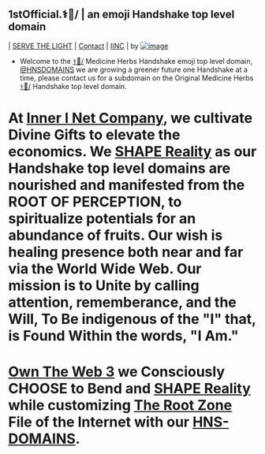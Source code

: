 ## 1stOfficial.⚕🌿/ | an emoji Handshake top level domain
| [SERVE THE LIGHT](http://workinthedark.servethelight.hns.to/) | [Contact](https://innerinetcompany.mybigcommerce.com/contact-us/) | [IINC](http://dlink.innerinetcompany.hns.to/) |
by [![image](https://user-images.githubusercontent.com/37987346/101912317-96206680-3b8f-11eb-910e-d9d7e5015035.png)](https://shapereality.innerinetcompany.hns.to/)

- Welcome to the [⚕🌿/](https://1stofficial.xn--t7h4959n.hns.to/) Medicine Herbs Handshake emoji top level domain, [@HNSDOMAINS](https://twitter.com/HNSDOMAINS) we are growing a greener future one Handshake at a time, please contact us for a subdomain on the Original Medicine Herbs [⚕🌿/](https://1stofficial.xn--t7h4959n.hns.to/) Handshake top level domain.

# At [Inner I Net Company](http://dlink.innerinetcompany.hns.to/), we cultivate Divine Gifts to elevate the economics. We [SHAPE Reality](http://innerinetcompany.shapereality.hns.to/) as our Handshake top level domains are nourished and manifested from the ROOT OF PERCEPTION, to spiritualize potentials for an abundance of fruits. Our wish is healing presence both near and far via the World Wide Web. Our mission is to Unite by calling attention, rememberance, and the Will, To Be indigenous of the "I" that, is Found Within the words, "I Am."

# [Own The Web 3](http://official.owntheweb3.hns.to/) we Consciously CHOOSE to Bend and [SHAPE Reality](http://innerinetcompany.shapereality.hns.to/) while customizing [The Root Zone](http://therootzone.hns.to/) File of the Internet with our [HNS-DOMAINS](http://home.hns-domains.hns.to/).
